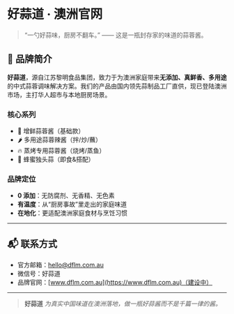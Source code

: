 # 好蒜道 · 澳洲官网

> “一勺好蒜味，厨房不翻车。”
> —— 这是一瓶封存家的味道的蒜蓉酱。

## 🧄 品牌简介

**好蒜道**，源自江苏黎明食品集团，致力于为澳洲家庭带来**无添加、真鲜香、多用途**的中式蒜蓉调味解决方案。我们的产品由国内领先蒜制品工厂直供，现已登陆澳洲市场，主打华人超市与本地厨房场景。

### 核心系列

- 🌿 增鲜蒜蓉酱（基础款）
- 🌶 多用途蒜蓉辣酱（拌/炒/蘸）
- 🔥 蒸烤专用蒜蓉酱（烧烤/蒸鱼）
- 🍯 蜂蜜独头蒜（即食&搭配）

### 品牌定位

- **0 添加**：无防腐剂、无香精、无色素
- **有温度**：从“厨房事故”里走出的家庭味道
- **在地化**：更适配澳洲家庭食材与烹饪习惯

---

## 📬 联系方式

- 官方邮箱：hello@dflm.com.au
- 微信号：好蒜道
- 品牌官网：[www.dflm.com.au](https://www.dflm.com.au)（建设中）

---

> **好蒜道**
> _为真实中国味道在澳洲落地，做一瓶好蒜酱而不是千篇一律的酱。_
